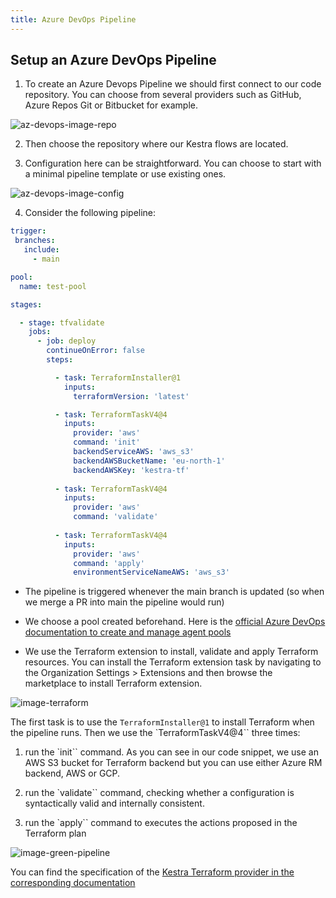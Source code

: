 ```yaml
---
title: Azure DevOps Pipeline
---
```


## Setup an Azure DevOps Pipeline

1. To create an Azure Devops Pipeline we should first connect to our code repository. You can choose from several providers such as GitHub, Azure Repos Git or Bitbucket for example.

![az-devops-image-repo](/docs/developer-guide/ci-cd/az-devops-image-repo.png)


2. Then choose the repository where our Kestra flows are located.


3. Configuration here can be straightforward. You can choose to start with a minimal pipeline template or use existing ones.

![az-devops-image-config](/docs/developer-guide/ci-cd/az-devops-image-config.png)


4. Consider the following pipeline:

```yaml
trigger:
 branches:
   include:
     - main

pool:
  name: test-pool

stages:

  - stage: tfvalidate
    jobs:
      - job: deploy
        continueOnError: false
        steps:

          - task: TerraformInstaller@1
            inputs:
              terraformVersion: 'latest'

          - task: TerraformTaskV4@4
            inputs:
              provider: 'aws'
              command: 'init'
              backendServiceAWS: 'aws_s3'
              backendAWSBucketName: 'eu-north-1'
              backendAWSKey: 'kestra-tf'
              
          - task: TerraformTaskV4@4
            inputs:
              provider: 'aws'
              command: 'validate'
              
          - task: TerraformTaskV4@4
            inputs:
              provider: 'aws'
              command: 'apply'
              environmentServiceNameAWS: 'aws_s3'
```

- The pipeline is triggered whenever the main branch is updated (so when we merge a PR into main the pipeline would run)
 
- We choose a pool created beforehand. Here is the [official Azure DevOps documentation to create and manage agent pools](https://learn.microsoft.com/en-us/azure/devops/pipelines/agents/pools-queues?view=azure-devops&tabs=yaml,browser)

- We use the Terraform extension to install, validate and apply Terraform resources. You can install the Terraform extension task by navigating to the Organization Settings > Extensions and then browse the marketplace to install Terraform extension.

![image-terraform](/docs/developer-guide/ci-cd/az-devops-image-terraform.png)

The first task is to use the `TerraformInstaller@1` to install Terraform when the pipeline runs. Then we use the `TerraformTaskV4@4`` three times:

1. run the `init`` command. As you can see in our code snippet, we use an AWS S3 bucket for Terraform backend but you can use either Azure RM backend, AWS or GCP.

2. run the `validate`` command, checking whether a configuration is syntactically valid and internally consistent.

3. run the `apply`` command to executes the actions proposed in the Terraform plan


![image-green-pipeline](/docs/developer-guide/ci-cd/az-devops-image-green-pipleine.png)

You can find the specification of the [Kestra Terraform provider in the corresponding documentation](./03.terraform.md)